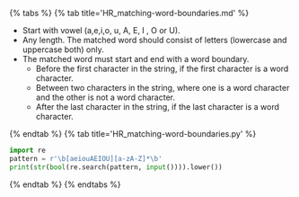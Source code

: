 {% tabs %}
{% tab title='HR_matching-word-boundaries.md' %}

* Start with vowel (a,e,i,o, u, A, E, I , O or U).
* Any length. The matched word should consist of letters (lowercase and uppercase both) only.
* The matched word must start and end with a word boundary.
  * Before the first character in the string, if the first character is a word character.
  * Between two characters in the string, where one is a word character and the other is not a word character.
  * After the last character in the string, if the last character is a word character.

{% endtab %}
{% tab title='HR_matching-word-boundaries.py' %}

```py
import re
pattern = r'\b[aeiouAEIOU][a-zA-Z]*\b'
print(str(bool(re.search(pattern, input()))).lower())
```

{% endtab %}
{% endtabs %}
